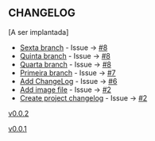 CHANGELOG
----------------------

[A ser implantada]
* [Sexta branch](https://github.com/fernandopiovezan1/quasar-samples/commit/4b1ba7f0521e56c2cb7beb4084be5f15bc6ac82f) - Issue -> [#8](https://github.com/fernandopiovezan1/quasar-samples/issues/#8)
* [Quinta branch](https://github.com/fernandopiovezan1/quasar-samples/commit/5ef841c3f5e55caf28268fa1a39846c9416944cd) - Issue -> [#8](https://github.com/fernandopiovezan1/quasar-samples/issues/#8)
* [Quarta branch](https://github.com/fernandopiovezan1/quasar-samples/commit/9bf49416eff192101cfb60424ab4b864476a85d0) - Issue -> [#8](https://github.com/fernandopiovezan1/quasar-samples/issues/#8)
* [Primeira branch](https://github.com/fernandopiovezan1/quasar-samples/commit/22878c80bfff93d377831618af8878f66bc6e52f) - Issue -> [#7](https://github.com/fernandopiovezan1/quasar-samples/issues/#7)
* [Add ChangeLog](https://github.com/fernandopiovezan1/quasar-samples/commit/7677ae0368db440e6713bc1cd563b937b73b5fcc) - Issue -> [#6](https://github.com/fernandopiovezan1/quasar-samples/issues/#6)
* [Add image file](https://github.com/fernandopiovezan1/quasar-samples/commit/e54e46bf58173b102dda19919a3383d157e036c7) - Issue -> [#2](https://github.com/fernandopiovezan1/quasar-samples/issues/#2)
* [Create project changelog](https://github.com/fernandopiovezan1/quasar-samples/commit/3ce62876cfe72e24331cadb5408051ed7b7adeef) - Issue -> [#2](https://github.com/fernandopiovezan1/quasar-samples/issues/#2)

[v0.0.2](https://github.com/fernandopiovezan1/quasar-samples/releases/tag/v0.0.2)

[v0.0.1](https://github.com/fernandopiovezan1/quasar-samples/releases/tag/v0.0.1)
